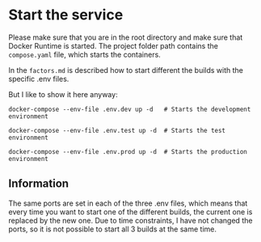 # Start the service

Please make sure that you are in the root directory and make sure that Docker Runtime is started.
The project folder path contains the `compose.yaml` file, which starts the containers.

In the `factors.md` is described how to start different the builds with the specific .env files.

But I like to show it here anyway:

`docker-compose --env-file .env.dev up -d   # Starts the development environment`

`docker-compose --env-file .env.test up -d  # Starts the test environment`

`docker-compose --env-file .env.prod up -d  # Starts the production environment`

## Information

The same ports are set in each of the three .env files, which means that every time you want to start one of the different builds, the current one is replaced by the new one. Due to time constraints, I have not changed the ports, so it is not possible to start all 3 builds at the same time.
